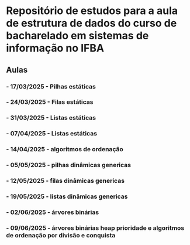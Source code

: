# Repositório de estudos para a aula de estrutura de dados do curso de bacharelado em sistemas de informação no IFBA #

## Aulas ##
### - 17/03/2025 - Pilhas estáticas ###
### - 24/03/2025 - Filas estáticas ###
### - 31/03/2025 - Listas estáticas ###
### - 07/04/2025 - Listas estáticas ###
### - 14/04/2025 - algoritmos de ordenação ###
### - 05/05/2025 - pilhas dinâmicas genericas ###
### - 12/05/2025 - filas dinâmicas genericas ###
### - 19/05/2025 - listas dinâmicas genericas ###
### - 02/06/2025 - árvores binárias ###
### - 09/06/2025 - árvores binárias heap prioridade e algoritmos de ordenação por divisão e conquista ###